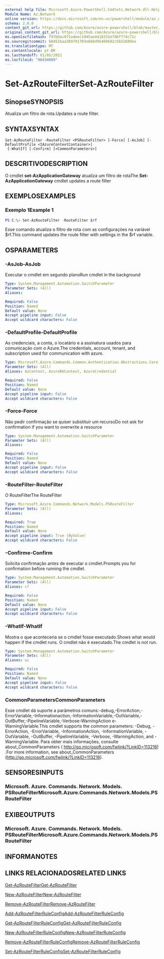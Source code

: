 ```yaml
---
external help file: Microsoft.Azure.PowerShell.Cmdlets.Network.dll-Help.xml
Module Name: Az.Network
online version: https://docs.microsoft.com/en-us/powershell/module/az.network/set-azroutefilter
schema: 2.0.0
content_git_url: https://github.com/Azure/azure-powershell/blob/master/src/Network/Network/help/Set-AzRouteFilter.md
original_content_git_url: https://github.com/Azure/azure-powershell/blob/master/src/Network/Network/help/Set-AzRouteFilter.md
ms.openlocfilehash: f97b9ac971a4eec1945ae4418332e7d6ff74c71c
ms.sourcegitcommit: 68451baa389791703e666d95469602c5652609ee
ms.translationtype: MT
ms.contentlocale: pt-BR
ms.lasthandoff: 01/05/2021
ms.locfileid: "98434609"
---
```

# <span data-ttu-id="e20f7-101">Set-AzRouteFilter</span><span class="sxs-lookup"><span data-stu-id="e20f7-101">Set-AzRouteFilter</span></span>

## <span data-ttu-id="e20f7-102">Sinopse</span><span class="sxs-lookup"><span data-stu-id="e20f7-102">SYNOPSIS</span></span>
<span data-ttu-id="e20f7-103">Atualiza um filtro de rota.</span><span class="sxs-lookup"><span data-stu-id="e20f7-103">Updates a route filter.</span></span>

## <span data-ttu-id="e20f7-104">SYNTAX</span><span class="sxs-lookup"><span data-stu-id="e20f7-104">SYNTAX</span></span>

```
Set-AzRouteFilter -RouteFilter <PSRouteFilter> [-Force] [-AsJob] [-DefaultProfile <IAzureContextContainer>]
 [-WhatIf] [-Confirm] [<CommonParameters>]
```

## <span data-ttu-id="e20f7-105">DESCRITIVO</span><span class="sxs-lookup"><span data-stu-id="e20f7-105">DESCRIPTION</span></span>
<span data-ttu-id="e20f7-106">O cmdlet **set-AzApplicationGateway** atualiza um filtro de rota</span><span class="sxs-lookup"><span data-stu-id="e20f7-106">The **Set-AzApplicationGateway** cmdlet updates a route filter</span></span>

## <span data-ttu-id="e20f7-107">EXEMPLOS</span><span class="sxs-lookup"><span data-stu-id="e20f7-107">EXAMPLES</span></span>

### <span data-ttu-id="e20f7-108">Exemplo 1</span><span class="sxs-lookup"><span data-stu-id="e20f7-108">Example 1</span></span>
```powershell
PS C:\> Set-AzRouteFilter -RouteFilter $rf
```

<span data-ttu-id="e20f7-109">Esse comando atualiza o filtro de rota com as configurações na variável $rf.</span><span class="sxs-lookup"><span data-stu-id="e20f7-109">This command updates the route filter with settings in the $rf variable.</span></span>

## <span data-ttu-id="e20f7-110">OS</span><span class="sxs-lookup"><span data-stu-id="e20f7-110">PARAMETERS</span></span>

### <span data-ttu-id="e20f7-111">-AsJob</span><span class="sxs-lookup"><span data-stu-id="e20f7-111">-AsJob</span></span>
<span data-ttu-id="e20f7-112">Executar o cmdlet em segundo plano</span><span class="sxs-lookup"><span data-stu-id="e20f7-112">Run cmdlet in the background</span></span>

```yaml
Type: System.Management.Automation.SwitchParameter
Parameter Sets: (All)
Aliases:

Required: False
Position: Named
Default value: None
Accept pipeline input: False
Accept wildcard characters: False
```

### <span data-ttu-id="e20f7-113">-DefaultProfile</span><span class="sxs-lookup"><span data-stu-id="e20f7-113">-DefaultProfile</span></span>
<span data-ttu-id="e20f7-114">As credenciais, a conta, o locatário e a assinatura usados para comunicação com o Azure.</span><span class="sxs-lookup"><span data-stu-id="e20f7-114">The credentials, account, tenant, and subscription used for communication with azure.</span></span>

```yaml
Type: Microsoft.Azure.Commands.Common.Authentication.Abstractions.Core.IAzureContextContainer
Parameter Sets: (All)
Aliases: AzContext, AzureRmContext, AzureCredential

Required: False
Position: Named
Default value: None
Accept pipeline input: False
Accept wildcard characters: False
```

### <span data-ttu-id="e20f7-115">-Force</span><span class="sxs-lookup"><span data-stu-id="e20f7-115">-Force</span></span>
<span data-ttu-id="e20f7-116">Não pedir confirmação se quiser substituir um recurso</span><span class="sxs-lookup"><span data-stu-id="e20f7-116">Do not ask for confirmation if you want to overwrite a resource</span></span>

```yaml
Type: System.Management.Automation.SwitchParameter
Parameter Sets: (All)
Aliases:

Required: False
Position: Named
Default value: None
Accept pipeline input: False
Accept wildcard characters: False
```

### <span data-ttu-id="e20f7-117">-RouteFilter</span><span class="sxs-lookup"><span data-stu-id="e20f7-117">-RouteFilter</span></span>
<span data-ttu-id="e20f7-118">O RouteFilter</span><span class="sxs-lookup"><span data-stu-id="e20f7-118">The RouteFilter</span></span>

```yaml
Type: Microsoft.Azure.Commands.Network.Models.PSRouteFilter
Parameter Sets: (All)
Aliases:

Required: True
Position: Named
Default value: None
Accept pipeline input: True (ByValue)
Accept wildcard characters: False
```

### <span data-ttu-id="e20f7-119">-Confirme</span><span class="sxs-lookup"><span data-stu-id="e20f7-119">-Confirm</span></span>
<span data-ttu-id="e20f7-120">Solicita confirmação antes de executar o cmdlet.</span><span class="sxs-lookup"><span data-stu-id="e20f7-120">Prompts you for confirmation before running the cmdlet.</span></span>

```yaml
Type: System.Management.Automation.SwitchParameter
Parameter Sets: (All)
Aliases: cf

Required: False
Position: Named
Default value: None
Accept pipeline input: False
Accept wildcard characters: False
```

### <span data-ttu-id="e20f7-121">-WhatIf</span><span class="sxs-lookup"><span data-stu-id="e20f7-121">-WhatIf</span></span>
<span data-ttu-id="e20f7-122">Mostra o que aconteceria se o cmdlet fosse executado.</span><span class="sxs-lookup"><span data-stu-id="e20f7-122">Shows what would happen if the cmdlet runs.</span></span> <span data-ttu-id="e20f7-123">O cmdlet não é executado.</span><span class="sxs-lookup"><span data-stu-id="e20f7-123">The cmdlet is not run.</span></span>

```yaml
Type: System.Management.Automation.SwitchParameter
Parameter Sets: (All)
Aliases: wi

Required: False
Position: Named
Default value: None
Accept pipeline input: False
Accept wildcard characters: False
```

### <span data-ttu-id="e20f7-124">CommonParameters</span><span class="sxs-lookup"><span data-stu-id="e20f7-124">CommonParameters</span></span>
<span data-ttu-id="e20f7-125">Esse cmdlet dá suporte a parâmetros comuns:-debug,-ErrorAction,-ErrorVariable,-Informationaction,-InformationVariable,-OutVariable,-OutBuffer,-PipelineVariable,-Verbose-WarningAction e-WarningVariable.</span><span class="sxs-lookup"><span data-stu-id="e20f7-125">This cmdlet supports the common parameters: -Debug, -ErrorAction, -ErrorVariable, -InformationAction, -InformationVariable, -OutVariable, -OutBuffer, -PipelineVariable, -Verbose, -WarningAction, and -WarningVariable.</span></span> <span data-ttu-id="e20f7-126">Para obter mais informações, consulte about_CommonParameters ( http://go.microsoft.com/fwlink/?LinkID=113216) .</span><span class="sxs-lookup"><span data-stu-id="e20f7-126">For more information, see about_CommonParameters (http://go.microsoft.com/fwlink/?LinkID=113216).</span></span>

## <span data-ttu-id="e20f7-127">SENSORES</span><span class="sxs-lookup"><span data-stu-id="e20f7-127">INPUTS</span></span>

### <span data-ttu-id="e20f7-128">Microsoft. Azure. Commands. Network. Models. PSRouteFilter</span><span class="sxs-lookup"><span data-stu-id="e20f7-128">Microsoft.Azure.Commands.Network.Models.PSRouteFilter</span></span>

## <span data-ttu-id="e20f7-129">EXIBE</span><span class="sxs-lookup"><span data-stu-id="e20f7-129">OUTPUTS</span></span>

### <span data-ttu-id="e20f7-130">Microsoft. Azure. Commands. Network. Models. PSRouteFilter</span><span class="sxs-lookup"><span data-stu-id="e20f7-130">Microsoft.Azure.Commands.Network.Models.PSRouteFilter</span></span>

## <span data-ttu-id="e20f7-131">INFORMA</span><span class="sxs-lookup"><span data-stu-id="e20f7-131">NOTES</span></span>

## <span data-ttu-id="e20f7-132">LINKS RELACIONADOS</span><span class="sxs-lookup"><span data-stu-id="e20f7-132">RELATED LINKS</span></span>

[<span data-ttu-id="e20f7-133">Get-AzRouteFilter</span><span class="sxs-lookup"><span data-stu-id="e20f7-133">Get-AzRouteFilter</span></span>](./Get-AzRouteFilter.md)

[<span data-ttu-id="e20f7-134">New-AzRouteFilter</span><span class="sxs-lookup"><span data-stu-id="e20f7-134">New-AzRouteFilter</span></span>](./New-AzRouteFilter.md)

[<span data-ttu-id="e20f7-135">Remove-AzRouteFilter</span><span class="sxs-lookup"><span data-stu-id="e20f7-135">Remove-AzRouteFilter</span></span>](./Remove-AzRouteFilter.md)

[<span data-ttu-id="e20f7-136">Add-AzRouteFilterRuleConfig</span><span class="sxs-lookup"><span data-stu-id="e20f7-136">Add-AzRouteFilterRuleConfig</span></span>](./Add-AzRouteFilterRuleConfig.md)

[<span data-ttu-id="e20f7-137">Get-AzRouteFilterRuleConfig</span><span class="sxs-lookup"><span data-stu-id="e20f7-137">Get-AzRouteFilterRuleConfig</span></span>](./Get-AzRouteFilterRuleConfig.md)

[<span data-ttu-id="e20f7-138">New-AzRouteFilterRuleConfig</span><span class="sxs-lookup"><span data-stu-id="e20f7-138">New-AzRouteFilterRuleConfig</span></span>](./New-AzRouteFilterRuleConfig.md)

[<span data-ttu-id="e20f7-139">Remove-AzRouteFilterRuleConfig</span><span class="sxs-lookup"><span data-stu-id="e20f7-139">Remove-AzRouteFilterRuleConfig</span></span>](./Remove-AzRouteFilterRuleConfig.md)

[<span data-ttu-id="e20f7-140">Set-AzRouteFilterRuleConfig</span><span class="sxs-lookup"><span data-stu-id="e20f7-140">Set-AzRouteFilterRuleConfig</span></span>](./Set-AzRouteFilterRuleConfig.md)
